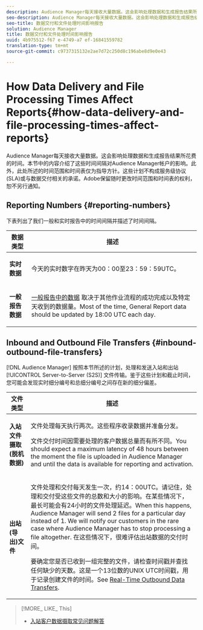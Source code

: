 ```yaml
---
description: Audience Manager每天接收大量数据。这会影响处理数据和生成报告结果所花费的时间。本节中的内容介绍了这些时间间隔对Audience Manager帐户的影响。此外，此处所述的时间范围和时间表仅为指导方针。这些计划不构成服务级协议(SLA)或与数据交付相关的承诺。Adobe保留随时更改时间范围和时间表的权利，恕不另行通知。
seo-description: Audience Manager每天接收大量数据。这会影响处理数据和生成报告结果所花费的时间。本节中的内容介绍了这些时间间隔对Audience Manager帐户的影响。此外，此处所述的时间范围和时间表仅为指导方针。这些计划不构成服务级协议(SLA)或与数据交付相关的承诺。Adobe保留随时更改时间范围和时间表的权利，恕不另行通知。
seo-title: 数据交付和文件处理时间影响报告
solution: Audience Manager
title: 数据交付和文件处理时间影响报告
uuid: 4b975512-f67 e-4749-a7 ef-16841559782
translation-type: tm+mt
source-git-commit: c9737315132e2ae7d72c250d8c196abe8d9e0e43

---
```



# How Data Delivery and File Processing Times Affect Reports{#how-data-delivery-and-file-processing-times-affect-reports}

Audience Manager每天接收大量数据。这会影响处理数据和生成报告结果所花费的时间。本节中的内容介绍了这些时间间隔对Audience Manager帐户的影响。此外，此处所述的时间范围和时间表仅为指导方针。这些计划不构成服务级协议(SLA)或与数据交付相关的承诺。Adobe保留随时更改时间范围和时间表的权利，恕不另行通知。

## Reporting Numbers {#reporting-numbers}

<!-- 

c_reporting_file_transfer_timeframe.xml

 -->

下表列出了我们一般和实时报告中的时间间隔并描述了时间间隔。

<table id="table_73AF95DF5D3A423894486444505D816A"> 
 <thead> 
  <tr> 
   <th colname="col1" class="entry"> 数据类型 </th> 
   <th colname="col2" class="entry"> 描述 </th> 
  </tr> 
 </thead>
 <tbody> 
  <tr> 
   <td colname="col1"> <p> <b>实时数据</b> </p> </td> 
   <td colname="col2"> <p> 今天的实时数字在昨天为00：00至23：59：59UTC。 </p> </td> 
  </tr> 
  <tr> 
   <td colname="col1"> <p> <b>一般报告数据</b> </p> </td> 
   <td colname="col2"> <p><a href="../reporting/general-reports.md#general-reports-overview"> 一般报告中的数据</a> 取决于其他作业流程的成功完成以及特定天收到的数据量。Most of the time, <span class="wintitle"> General Report</span> data should be updated by 18:00 UTC each day. </p> </td> 
  </tr> 
 </tbody> 
</table>

## Inbound and Outbound File Transfers {#inbound-outbound-file-transfers}

[!DNL Audience Manager] 按照本节所述的计划，处理和发送入站和出站 [!UICONTROL Server-to-Server (S2S)] 文件传输。鉴于这些计划和截止时间，您可能会发现实时细分编号和总细分编号之间存在新的细分偏差。

<table id="table_303BEBA0756F46DDAA98D366A5304374"> 
 <thead> 
  <tr> 
   <th colname="col1" class="entry"> 文件类型 </th> 
   <th colname="col2" class="entry"> 描述 </th> 
  </tr> 
 </thead>
 <tbody> 
  <tr> 
   <td colname="col1"> <p> <b>入站文件摄取(脱机数据)</b> </p> </td> 
   <td colname="col2"> <p>文件处理每天执行两次。这些程序收录数据并准备分发。 </p> <p>文件交付时间因需要处理的客户数据总量而有所不同。You should expect a maximum latency of 48 hours between the moment the file is uploaded in <span class="keyword"> Audience Manager</span> and until the data is available for reporting and activation. </p> </td> 
  </tr> 
  <tr> 
   <td colname="col1"> <p> <b>出站(导出)文件</b> </p> </td> 
   <td colname="col2"> <p>文件处理和交付每天发生一次，约14：00UTC。请记住，处理和交付受这些文件的总数和大小的影响。在某些情况下，最长可能会有24小时的文件处理延迟。When this happens, <span class="keyword"> Audience Manager</span> will send 2 files for a particular day instead of 1. We will notify our customers in the rare case where <span class="keyword"> Audience Manager</span> has to stop processing a file altogether. 在这些情况下，很难评估出站数据的交付时间。 </p> <p>要确定您是否已收到一组完整的文件，请检查时间戳并查找任何缺少的天数。这是一个13位数的UNIX UTC时间戳，用于记录创建文件的时间。See <a href="../integration/receiving-audience-data/real-time-outbound-transfers/real-time-outbound-transfers.md"> Real-Time Outbound Data Transfers</a>. </p> </td> 
  </tr> 
 </tbody> 
</table>

>[!MORE_ LIKE_ This]
>
>* [入站客户数据摄取常见问题解答](../faq/faq-inbound-data-ingestion.md)

